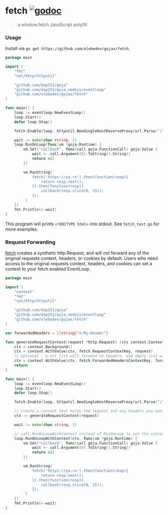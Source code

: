 # fetch [![godoc](http://img.shields.io/badge/godoc-reference-blue.svg?style=flat)](https://godoc.org/github.com/olebedev/gojax/fetch)

> a window.fetch JavaScript polyfill

### Usage

Install via `go get https://github.com/olebedev/gojax/fetch`.

```go
package main

import (
	"fmt"
	"net/http/httputil"

	"github.com/dop251/goja"
	"github.com/dop251/goja_nodejs/eventloop"
	"github.com/olebedev/gojax/fetch"
)

func main() {
	loop := eventloop.NewEventLoop()
	loop.Start()
	defer loop.Stop()

	fetch.Enable(loop, httputil.NewSingleHostReverseProxy(url.Parse("/")))

	wait := make(chan string, 1)
	loop.RunOnLoop(func(vm *goja.Runtime) {
		vm.Set("callback", func(call goja.FunctionCall) goja.Value {
			wait <- call.Argument(0).ToString().String()
			return nil
		})

		vm.RunString(`
			fetch('https://ya.ru').then(function(resp){
				return resp.text();
			}).then(function(resp){
				callback(resp.slice(0, 15));
			});
		`)
	})
	fmt.Println(<-wait)
}
```

This program will prints `<!DOCTYPE html>` into stdout. See `fetch_test.go` for more examples.

### Request Forwarding

[fetch](https://github.com/olebedev/gojax/tree/master/fetch) creates a synthetic http.Request, and will not forward any of the original requests context, headers, or cookies by default. Users who need access to the original requests context, headers, and cookies can set a context to your fetch enabled EventLoop.

```go
package main

import (
	"context"
	"fmt"
	"net/http/httputil"

	"github.com/dop251/goja"
	"github.com/dop251/goja_nodejs/eventloop"
	"github.com/olebedev/gojax/fetch"
)

var forwardedHeaders = []string{"X-My-Header"}

func generateRequestContext(request *http.Request) (ctx context.Context) {
	ctx = context.Background()
	ctx = context.WithValue(ctx, fetch.RequestContextKey, request)
	// optional - a nil list will forward no headers, and empty list will forward all headers, specified lists will only forward the headers specified
	ctx = context.WithValue(ctx, fetch.ForwardedHeadersContextKey, forwardedHeaders)
	return
}

func main() {
	loop := eventloop.NewEventLoop()
	loop.Start()
	defer loop.Stop()

	fetch.Enable(loop, httputil.NewSingleHostReverseProxy(url.Parse("/")))

	// create a context that holds the request and any headers you want forwarded from the original request
	ctx := generateRequestContext(request)

	wait := make(chan string, 1)

	// call RunOnLoopWithContext instead of RunOnLoop to set the context for the individual execution run
	loop.RunOnLoopWithContext(ctx, func(vm *goja.Runtime) {
		vm.Set("callback", func(call goja.FunctionCall) goja.Value {
			wait <- call.Argument(0).ToString().String()
			return nil
		})

		vm.RunString(`
			fetch('https://ya.ru').then(function(resp){
				return resp.text();
			}).then(function(resp){
				callback(resp.slice(0, 15));
			});
		`)
	})
	fmt.Println(<-wait)
}
```


